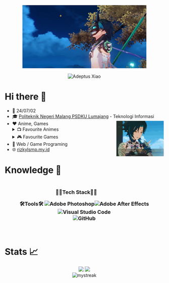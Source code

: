 <!-- Author: rizkylsmp -->

<div align="center">
  <img src="./images/xiao1.gif">
</div>
<p align="center">
  <img <img src="https://readme-typing-svg.demolab.com?font=Fira+Code&pause=1000&color=186C2E&random=false&width=435&lines=GIMME+ALMOND+TOFUUU+%3C333" alt="Adeptus Xiao" />
</p>

# Hi there 👋

- 📆 24/07/02
- 🎓 <a href="https://opac-lumajang.polinema.ac.id">Politeknik Negeri Malang PSDKU Lumajang</a> - Teknologi Informasi <img src="./images/xiao2.gif" align="right" width=150px/>
- ❤️ Anime, Games
  <details><summary>📺 Favourite Animes</summary>
    <ul>
      <li><a href="https://anilist.co/anime/11757/Sword-Art-Online">Sword Art Online</a></li>
      <li><a href="https://anilist.co/anime/11771/Kuroko-no-Basket">Kuroko no Basuke</a></li>
      <li><a href="https://anilist.co/anime/16498/Shingeki-no-Kyojin">Attack on Titan</a></li>
    </ul>
    </details>
  <details><summary>🎮 Favourite Games</summary>
    <ul>
      <li>Genshin Impact</li>
      <li>Suikoden</li>
      <li>Grand Chase</li>
    </ul>
    </details>
- 💙 Web / Game Programing
- 🌐 <a href="https://rizkylsmp.my.id">rizkylsmp.my.id</a>

# Knowledge 🧠

<center>
 <h3 align=center>
  <br>
  👨‍💻Tech Stack👨‍💻
  <img src"https://img.shields.io/badge/HTML5-E34F26?style=for-the-badge&logo=html5&logoColor=white">
  <img src"https://img.shields.io/badge/CSS3-1572B6?style=for-the-badge&logo=css3&logoColor=white">
  <img src"https://img.shields.io/badge/JavaScript-F7DF1E?style=for-the-badge&logo=javascript&logoColor=black">
  <img src"https://img.shields.io/badge/Node.js-43853D?style=for-the-badge&logo=node.js&logoColor=white">
  <img src"https://img.shields.io/badge/Node.js-43853D?style=for-the-badge&logo=node.js&logoColor=white">
  <img src"https://img.shields.io/badge/React-20232A?style=for-the-badge&logo=react&logoColor=61DAFB">
  <img src"https://img.shields.io/badge/Vue.js-35495E?style=for-the-badge&logo=vue.js&logoColor=4FC08D">
  <img src"https://img.shields.io/badge/Tailwind_CSS-38B2AC?style=for-the-badge&logo=tailwind-css&logoColor=white">
  <img src"https://img.shields.io/badge/Bootstrap-563D7C?style=for-the-badge&logo=bootstrap&logoColor=white">
  <img src"https://img.shields.io/badge/MySQL-00000F?style=for-the-badge&logo=mysql&logoColor=white">
  <img src"https://img.shields.io/badge/MongoDB-4EA94B?style=for-the-badge&logo=mongodb&logoColor=white">
  <img src"https://img.shields.io/badge/Express.js-404D59?style=for-the-badge">
  <img src"https://img.shields.io/badge/C%23-239120?style=for-the-badge&logo=c-sharp&logoColor=white"/>

🛠️Tools🛠️
![Adobe Photoshop](https://img.shields.io/badge/adobe%20photoshop-%2331A8FF.svg?style=for-the-badge&logo=adobe%20photoshop&logoColor=white)![Adobe After Effects](https://img.shields.io/badge/Adobe%20After%20Effects-9999FF.svg?style=for-the-badge&logo=Adobe%20After%20Effects&logoColor=white)![Visual Studio Code](https://img.shields.io/badge/Visual%20Studio%20Code-0078d7.svg?style=for-the-badge&logo=visual-studio-code&logoColor=white)<br>
![GitHub](https://img.shields.io/badge/github-%23121011.svg?style=for-the-badge&logo=github&logoColor=white)

  <br>
</center>

# Stats 📈

<p align="center">
<img width=351 src="https://readme-stats-spelljinxer.vercel.app/api?username=Spelljinxer&theme=dracula&show_icons=true&count_private=true&show_icons=true">&nbsp;<img width=294 src="https://readme-stats-spelljinxer.vercel.app/api/top-langs?username=Spelljinxer&layout=compact&theme=dracula&custom_title=Top&nbsp;Languages"/><br>
<!-- Streak API-->
<img src="https://github-readme-streak-stats.herokuapp.com/?user=Spelljinxer&theme=dracula" alt="mystreak"/>
</p>
